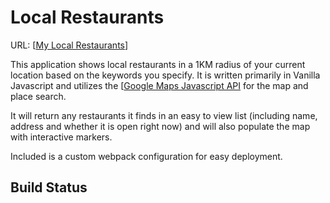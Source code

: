 # Local Restaurants

URL: [[My Local Restaurants](https://#)]

This application shows local restaurants in a 1KM radius of your current location based on the keywords you specify. It is written primarily in Vanilla Javascript and utilizes the [[Google Maps Javascript API](https://developers.google.com/maps/documentation/javascript/overview) for the map and place search. 

It will return any restaurants it finds in an easy to view list (including name, address and whether it is open right now) and will also populate the map with interactive markers.

Included is a custom webpack configuration for easy deployment.

## Build Status
